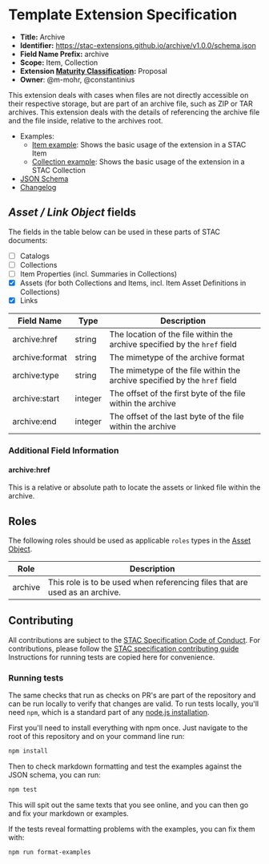 # Template Extension Specification

- **Title:** Archive
- **Identifier:** <https://stac-extensions.github.io/archive/v1.0.0/schema.json>
- **Field Name Prefix:** archive
- **Scope:** Item, Collection
- **Extension [Maturity Classification](https://github.com/radiantearth/stac-spec/tree/master/extensions/README.md#extension-maturity):** Proposal
- **Owner**: @m-mohr, @constantinius

This extension deals with cases when files are not directly accessible on their respective storage, but are part of an archive file, such as ZIP or TAR archives. This extension deals with the details of referencing the archive file and the file inside, relative to the archives root.

- Examples:
  - [Item example](examples/item.json): Shows the basic usage of the extension in a STAC Item
  - [Collection example](examples/collection.json): Shows the basic usage of the extension in a STAC Collection
- [JSON Schema](json-schema/schema.json)
- [Changelog](./CHANGELOG.md)

## *Asset / Link Object* fields

The fields in the table below can be used in these parts of STAC documents:
- [ ] Catalogs
- [ ] Collections
- [ ] Item Properties (incl. Summaries in Collections)
- [x] Assets (for both Collections and Items, incl. Item Asset Definitions in Collections)
- [x] Links

| Field Name           | Type                      | Description |
| -------------------- | ------------------------- | ----------- |
| archive:href         | string                    | The location of the file within the archive specified by the `href` field |
| archive:format       | string                    | The mimetype of the archive format |
| archive:type         | string                    | The mimetype of the file within the archive specified by the `href` field |
| archive:start        | integer                   | The offset of the first byte of the file within the archive |
| archive:end          | integer                   | The offset of the last byte of the file within the archive |

### Additional Field Information

#### archive:href

This is a relative or absolute path to locate the assets or linked file within the archive.

## Roles

The following roles should be used as applicable `roles` types in the
[Asset Object](https://github.com/radiantearth/stac-spec/tree/master/item-spec/item-spec.md#asset-object).

| Role                | Description |
| ------------------- | ----------- |
| archive             | This role is to be used when referencing files that are used as an archive. |

## Contributing

All contributions are subject to the
[STAC Specification Code of Conduct](https://github.com/radiantearth/stac-spec/blob/master/CODE_OF_CONDUCT.md).
For contributions, please follow the
[STAC specification contributing guide](https://github.com/radiantearth/stac-spec/blob/master/CONTRIBUTING.md) Instructions
for running tests are copied here for convenience.

### Running tests

The same checks that run as checks on PR's are part of the repository and can be run locally to verify that changes are valid. 
To run tests locally, you'll need `npm`, which is a standard part of any [node.js installation](https://nodejs.org/en/download/).

First you'll need to install everything with npm once. Just navigate to the root of this repository and on 
your command line run:
```bash
npm install
```

Then to check markdown formatting and test the examples against the JSON schema, you can run:
```bash
npm test
```

This will spit out the same texts that you see online, and you can then go and fix your markdown or examples.

If the tests reveal formatting problems with the examples, you can fix them with:
```bash
npm run format-examples
```
